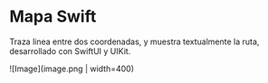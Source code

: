 # Mapa Swift
Traza linea entre dos coordenadas, y muestra textualmente la ruta, desarrollado con SwiftUI y UIKit.

![Image](image.png | width=400)

